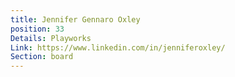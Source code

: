 ```yaml
---
title: Jennifer Gennaro Oxley
position: 33
Details: Playworks
Link: https://www.linkedin.com/in/jenniferoxley/
Section: board
---
```


